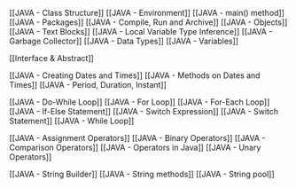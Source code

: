 [[JAVA - Class Structure]]
[[JAVA - Environment]]
[[JAVA - main() method]]
[[JAVA - Packages]]
[[JAVA - Compile, Run and Archive]]
[[JAVA - Objects]]
[[JAVA - Text Blocks]]
[[JAVA - Local Variable Type Inference]]
[[JAVA - Garbage Collector]]
[[JAVA - Data Types]]
[[JAVA - Variables]]

[[Interface & Abstract]]

[[JAVA - Creating Dates and Times]]
[[JAVA - Methods on Dates and Times]]
[[JAVA - Period, Duration, Instant]]

[[JAVA - Do-While Loop]]
[[JAVA - For Loop]]
[[JAVA - For-Each Loop]]
[[JAVA - If-Else Statement]]
[[JAVA - Switch Expression]]
[[JAVA - Switch Statement]]
[[JAVA - While Loop]]

[[JAVA - Assignment Operators]]
[[JAVA - Binary Operators]]
[[JAVA - Comparison Operators]]
[[JAVA - Operators in Java]]
[[JAVA - Unary Operators]]

[[JAVA - String Builder]]
[[JAVA - String methods]]
[[JAVA - String pool]]